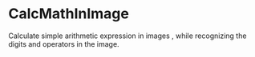 # CalcMathInImage
Calculate simple arithmetic expression in images , while recognizing the digits and operators in the image.
